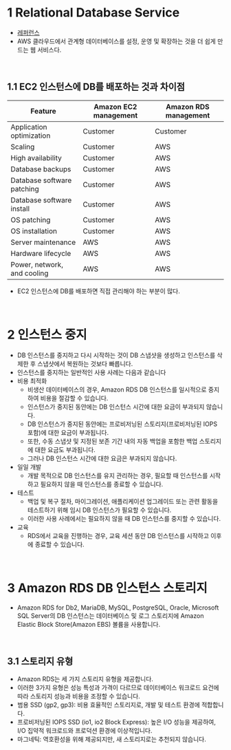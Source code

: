# 1 Relational Database Service

- [레퍼런스](https://docs.aws.amazon.com/AmazonRDS/latest/UserGuide/Welcome.html)
- AWS 클라우드에서 관계형 데이터베이스를 설정, 운영 및 확장하는 것을 더 쉽게 만드는 웹 서비스다.

<br>

## 1.1 EC2 인스턴스에 DB를 배포하는 것과 차이점

|Feature|Amazon EC2 management|Amazon RDS management|
|---|---|---|
|Application optimization|Customer|Customer|
|Scaling|Customer|AWS|
|High availability|Customer|AWS|
|Database backups|Customer|AWS|
|Database software patching|Customer|AWS|
|Database software install|Customer|AWS|
|OS patching|Customer|AWS|
|OS installation|Customer|AWS|
|Server maintenance|AWS|AWS|
|Hardware lifecycle|AWS|AWS|
|Power, network, and cooling|AWS|AWS|

- EC2 인스턴스에 DB를 배포하면 직접 관리해야 하는 부분이 많다.


<br>

# 2 인스턴스 중지

- DB 인스턴스를 중지하고 다시 시작하는 것이 DB 스냅샷을 생성하고 인스턴스를 삭제한 후 스냅샷에서 복원하는 것보다 빠릅니다. 
- 인스턴스를 중지하는 일반적인 사용 사례는 다음과 같습니다
- 비용 최적화
	- 비생산 데이터베이스의 경우, Amazon RDS DB 인스턴스를 일시적으로 중지하여 비용을 절감할 수 있습니다.
	- 인스턴스가 중지된 동안에는 DB 인스턴스 시간에 대한 요금이 부과되지 않습니다.
	- DB 인스턴스가 중지된 동안에는 프로비저닝된 스토리지(프로비저닝된 IOPS 포함)에 대한 요금이 부과됩니다.
	- 또한, 수동 스냅샷 및 지정된 보존 기간 내의 자동 백업을 포함한 백업 스토리지에 대한 요금도 부과됩니다.
	- 그러나 DB 인스턴스 시간에 대한 요금은 부과되지 않습니다.
- 일일 개발
	- 개발 목적으로 DB 인스턴스를 유지 관리하는 경우, 필요할 때 인스턴스를 시작하고 필요하지 않을 때 인스턴스를 종료할 수 있습니다.
- 테스트
	- 백업 및 복구 절차, 마이그레이션, 애플리케이션 업그레이드 또는 관련 활동을 테스트하기 위해 임시 DB 인스턴스가 필요할 수 있습니다.
	- 이러한 사용 사례에서는 필요하지 않을 때 DB 인스턴스를 중지할 수 있습니다.
- 교육
	- RDS에서 교육을 진행하는 경우, 교육 세션 동안 DB 인스턴스를 시작하고 이후에 종료할 수 있습니다.

<br>

# 3 Amazon RDS DB 인스턴스 스토리지

- Amazon RDS for Db2, MariaDB, MySQL, PostgreSQL, Oracle, Microsoft SQL Server의 DB 인스턴스는 데이터베이스 및 로그 스토리지에 Amazon Elastic Block Store(Amazon EBS) 볼륨을 사용합니다.

<br>

## 3.1 스토리지 유형

- Amazon RDS는 세 가지 스토리지 유형을 제공합니다.
- 이러한 3가지 유형은 성능 특성과 가격이 다르므로 데이터베이스 워크로드 요건에 따라 스토리지 성능과 비용을 조정할 수 있습니다.
- 범용 SSD (gp2, gp3): 비용 효율적인 스토리지로, 개발 및 테스트 환경에 적합합니다.
- 프로비저닝된 IOPS SSD (io1, io2 Block Express): 높은 I/O 성능을 제공하여, I/O 집약적 워크로드와 프로덕션 환경에 이상적입니다.
- 마그네틱: 역호환성을 위해 제공되지만, 새 스토리지로는 추천되지 않습니다.
